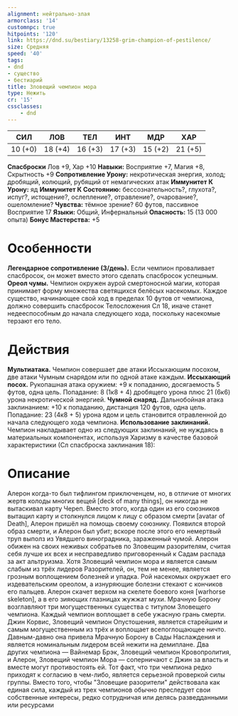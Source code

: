 ```yaml
---
alignment: нейтрально-злая
armorclass: '14'
customnpc: true
hitpoints: '120'
link: https://dnd.su/bestiary/13258-grim-champion-of-pestilence/
size: Средняя
speed: '40'
tags:
- dnd
- существо
- бестиарий
title: Зловещий чемпион мора
type: Нежить
cr: '15'
cssclasses:
    - dnd
---
```



| СИЛ | ЛОВ | ТЕЛ | ИНТ | МДР | ХАР |
|---|---|---|---|---|---|
| 10 (+0) | 18 (+4) | 16 (+3) | 17 (+3) | 15 (+2) | 21 (+5) |
**Спасброски** Лов +9, Хар +10
**Навыки:** Восприятие +7, Магия +8, Скрытность +9
**Сопротивление Урону:** некротическая энергия, холод; дробящий, колющий, рубящий от немагических атак
**Иммунитет К Урону:** яд
**Иммунитет К Состоянию:** бессознательность?, глухота?, испуг?, истощение?, ослепление?, отравление?, очарование?, ошеломление?
**Чувства:** тёмное зрение? 60 футов, пассивное Восприятие 17
**Языки:** Общий, Инфернальный
**Опасность:** 15 (13 000 опыта)
**Бонус Мастерства:** +5


# Особенности
**Легендарное сопротивление (3/день).** Если чемпион проваливает спасбросок, он может вместо этого сделать спасбросок успешным.
**Ореол чумы.** Чемпион окружен аурой смертоносной магии, которая принимает форму множества светящихся белёсых насекомых. Каждое существо, начинающее свой ход в пределах 10 футов от чемпиона, должно совершить спасбросок Телосложения Сл 18, иначе станет недееспособным до начала следующего хода, поскольку насекомые терзают его тело.


# Действия
**Мультиатака.** Чемпион совершает две атаки Иссыхающим посохом, две атаки Чумным снарядом или по одной атаке каждым.
**Иссыхающий посох.** Рукопашная атака оружием: +9 к попаданию, досягаемость 5 футов, одна цель. Попадание: 8 (1к8 + 4) дробящего урона плюс 21 (6к6) урона некротической энергией.
**Чумной снаряд.** Дальнобойная атака заклинанием: +10 к попаданию, дистанция 120 футов, одна цель. Попадание: 23 (4к8 + 5) урона ядом и цель становится отравленной до начала следующего хода чемпиона.
**Использование заклинаний.** Чемпион накладывает одно из следующих заклинаний, не нуждаясь в материальных компонентах, используя Харизму в качестве базовой характеристики (Сл спасброска заклинания 18):


# Описание
Алерон когда-то был тифлингом приключенцем, но, в отличие от многих жертв колоды многих вещей [deck of many things], он никогда не вытаскивал карту Череп. Вместо этого, когда один из его союзников вытащил карту и столкнулся лицом к лицу с образом смерти [avatar of Death], Алерон пришёл на помощь своему союзнику. Появился второй образ смерти, и Алерон был убит; вскоре после этого его немертвый труп выполз из Увядшего виноградника, зараженный чумой. Алерон обижен на своих неживых собратьев по Зловещим разорителям, считая себя лучше их всех и несправедливо приговоренный к Садам распада за акт альтруизма. Хотя Зловещий чемпион мора и является самым слабым из трёх лидеров Разорителей, он, тем не менее, является грозным воплощением болезней и упадка. Рой насекомых окружает его издевательским ореолом, а изнуряющие болезни стекают с кончиков его пальцев. Алерон скачет верхом на скелете боевого коня [warhorse skeleton], а в его зияющих глазницах жужжат мухи. Мрачную Борону возглавляют три могущественных существа с титулом Зловещего чемпиона. Каждый чемпион воплощает в себе ужасную грань смерти. Джин Корвис, Зловещий чемпион Опустошения, является старейшим и самым могущественным из трёх и воплощает всепоглощающее ничто. Давным-давно она привела Мрачную Борону в Сады Наслаждения и является номинальным лидером всей нежити на демиплане. Два других чемпиона — Вайнемар Брэк, Зловещий чемпион Кровопролития, и Алерон, Зловещий чемпион Мора — соперничают с Джин за власть и вместе могут противостоять ей. Тот факт, что три чемпиона редко приходят к согласию в чем-либо, является серьезной проверкой силы группы. Вместо того, чтобы "Зловещие разорители" действовала как единая сила, каждый из трех чемпионов обычно преследует свои собственные интересы, редко сотрудничая или делясь разведданными или ресурсами